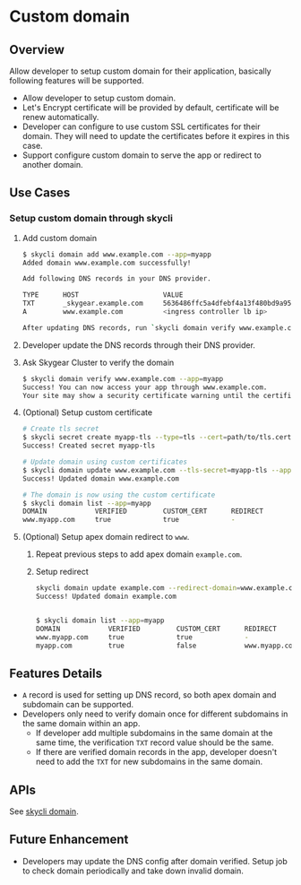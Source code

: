# Custom domain

## Overview

Allow developer to setup custom domain for their application, basically following features will be supported.

- Allow developer to setup custom domain.
- Let's Encrypt certificate will be provided by default, certificate will be renew automatically.
- Developer can configure to use custom SSL certificates for their domain. They will need to update the certificates before it expires in this case.
- Support configure custom domain to serve the app or redirect to another domain.

## Use Cases

### Setup custom domain through skycli

1. Add custom domain

    ```sh
    $ skycli domain add www.example.com --app=myapp
    Added domain www.example.com successfully!

    Add following DNS records in your DNS provider.

    TYPE      HOST                     VALUE
    TXT       _skygear.example.com     5636486ffc5a4dfebf4a13f480bd9a95
    A         www.example.com          <ingress controller lb ip>

    After updating DNS records, run `skycli domain verify www.example.com` to verify domain.
    ```

1. Developer update the DNS records through their DNS provider.

1. Ask Skygear Cluster to verify the domain

    ```sh
    $ skycli domain verify www.example.com --app=myapp
    Success! You can now access your app through www.example.com.
    Your site may show a security certificate warning until the certificate has been provisioned.
    ```

1. (Optional) Setup custom certificate

    ```sh
    # Create tls secret
    $ skycli secret create myapp-tls --type=tls --cert=path/to/tls.cert --key=path/to/tls.key --app=myapp
    Success! Created secret myapp-tls

    # Update domain using custom certificates
    $ skycli domain update www.example.com --tls-secret=myapp-tls --app=myapp
    Success! Updated domain www.example.com

    # The domain is now using the custom certificate
    $ skycli domain list --app=myapp
    DOMAIN            VERIFIED         CUSTOM_CERT      REDIRECT        SSL_CERT_EXPIRY               CREATED_AT
    www.myapp.com     true             true             -               2020-11-26 20:00:00 +08:00    2019-11-26 18:00:00 +08:00
    ```

1. (Optional) Setup apex domain redirect to `www`.

    1. Repeat previous steps to add apex domain `example.com`.

    1. Setup redirect
        ```sh
        skycli domain update example.com --redirect-domain=www.example.com
        Success! Updated domain example.com


        $ skycli domain list --app=myapp
        DOMAIN            VERIFIED         CUSTOM_CERT      REDIRECT            SSL_CERT_EXPIRY               CREATED_AT
        www.myapp.com     true             true             -                   2020-11-26 20:00:00 +08:00    2019-11-26 18:00:00 +08:00
        myapp.com         true             false            www.myapp.com       -                             2019-11-26 18:00:00 +08:00
        ```

## Features Details

- `A` record is used for setting up DNS record, so both apex domain and subdomain can be supported.
- Developers only need to verify domain once for different subdomains in the same domain within an app.
  - If developer add multiple subdomains in the same domain at the same time, the verification `TXT` record value should be the same.
  - If there are verified domain records in the app, developer doesn't need to add the `TXT` for new subdomains in the same domain.

## APIs

See [skycli domain](../270-next-skycli/commands.md#skycli-domain).

## Future Enhancement

- Developers may update the DNS config after domain verified. Setup job to check domain periodically and take down invalid domain.
